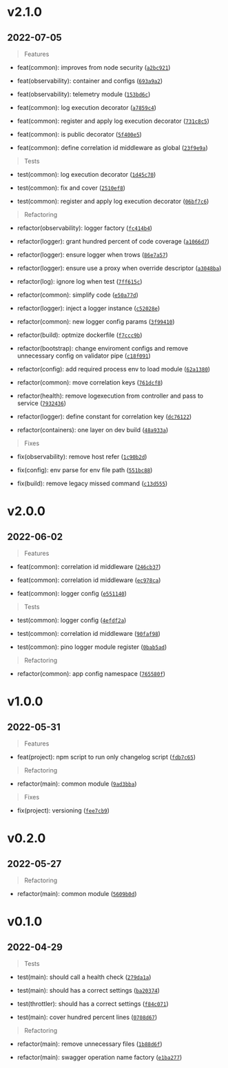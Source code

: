 # v2.1.0

## 2022-07-05

> Features

* feat(common): improves from node security ([`a2bc921`](https://ssh.dev.azure.com/git@ssh.dev.azure.com:v3/QsaudeDevOps/DigitalWorkPlace/q-token-rules-node/commit/a2bc921a8f5c842234127d819c237278bb25d1e4))

* feat(observability): container and configs ([`693a9a2`](https://ssh.dev.azure.com/git@ssh.dev.azure.com:v3/QsaudeDevOps/DigitalWorkPlace/q-token-rules-node/commit/693a9a2c96e3c03b8a51f9108b73c6d28ebfab6c))

* feat(observability): telemetry module ([`153bd6c`](https://ssh.dev.azure.com/git@ssh.dev.azure.com:v3/QsaudeDevOps/DigitalWorkPlace/q-token-rules-node/commit/153bd6c82a99913ede5b0b84291a3c78b26ce8e3))

* feat(common): log execution decorator ([`a7859c4`](https://ssh.dev.azure.com/git@ssh.dev.azure.com:v3/QsaudeDevOps/DigitalWorkPlace/q-token-rules-node/commit/a7859c44ca1fc208cb89400e6cc952f4bc08bd36))

* feat(common): register and apply log execution decorator ([`731c8c5`](https://ssh.dev.azure.com/git@ssh.dev.azure.com:v3/QsaudeDevOps/DigitalWorkPlace/q-token-rules-node/commit/731c8c53985e172c66d16c7e01090ea0a54e5192))

* feat(common): is public decorator ([`5f400e5`](https://ssh.dev.azure.com/git@ssh.dev.azure.com:v3/QsaudeDevOps/DigitalWorkPlace/q-token-rules-node/commit/5f400e549fb401d88c6421fb0b74389a11eebb6c))

* feat(common): define correlation id middleware as global ([`23f9e9a`](https://ssh.dev.azure.com/git@ssh.dev.azure.com:v3/QsaudeDevOps/DigitalWorkPlace/q-token-rules-node/commit/23f9e9a1a8af7a7fbf882abae87ecd2b8c57e75f))

> Tests

* test(common): log execution decorator ([`1d45c70`](https://ssh.dev.azure.com/git@ssh.dev.azure.com:v3/QsaudeDevOps/DigitalWorkPlace/q-token-rules-node/commit/1d45c7045e2c0455a1d6bcc8d00375cb5b23b161))

* test(common): fix and cover ([`2510ef8`](https://ssh.dev.azure.com/git@ssh.dev.azure.com:v3/QsaudeDevOps/DigitalWorkPlace/q-token-rules-node/commit/2510ef8bb2565fc317cb408adfcafc049a779097))

* test(common): register and apply log execution decorator ([`06bf7c6`](https://ssh.dev.azure.com/git@ssh.dev.azure.com:v3/QsaudeDevOps/DigitalWorkPlace/q-token-rules-node/commit/06bf7c69ebdf78b15b82a737e6da8cfdafead593))

> Refactoring

* refactor(observability): logger factory ([`fc414b4`](https://ssh.dev.azure.com/git@ssh.dev.azure.com:v3/QsaudeDevOps/DigitalWorkPlace/q-token-rules-node/commit/fc414b4bb3c290c3674cb28b89b0b9885b24079f))

* refactor(logger): grant hundred percent of code coverage ([`a1066d7`](https://ssh.dev.azure.com/git@ssh.dev.azure.com:v3/QsaudeDevOps/DigitalWorkPlace/q-token-rules-node/commit/a1066d72b37e35ee3334d238998593f13005736d))

* refactor(logger): ensure logger when trows ([`86e7a57`](https://ssh.dev.azure.com/git@ssh.dev.azure.com:v3/QsaudeDevOps/DigitalWorkPlace/q-token-rules-node/commit/86e7a5731e334897e37dd3bee8a445459d35264a))

* refactor(logger): ensure use a proxy when override descriptor ([`a3048ba`](https://ssh.dev.azure.com/git@ssh.dev.azure.com:v3/QsaudeDevOps/DigitalWorkPlace/q-token-rules-node/commit/a3048bad9d2432fd62e3f2bbe78145c8c1b83412))

* refactor(log): ignore log when test ([`7ff615c`](https://ssh.dev.azure.com/git@ssh.dev.azure.com:v3/QsaudeDevOps/DigitalWorkPlace/q-token-rules-node/commit/7ff615cea4c05482a88ccc0f796222b10e5eb386))

* refactor(common): simplify code ([`e50a77d`](https://ssh.dev.azure.com/git@ssh.dev.azure.com:v3/QsaudeDevOps/DigitalWorkPlace/q-token-rules-node/commit/e50a77ddff5fb63370ba260b028913ae37e4eb0e))

* refactor(logger): inject a logger instance ([`c52028e`](https://ssh.dev.azure.com/git@ssh.dev.azure.com:v3/QsaudeDevOps/DigitalWorkPlace/q-token-rules-node/commit/c52028e9ba1175ce71621c5d23afaea94132b654))

* refactor(common): new logger config params ([`3f99410`](https://ssh.dev.azure.com/git@ssh.dev.azure.com:v3/QsaudeDevOps/DigitalWorkPlace/q-token-rules-node/commit/3f9941009fb2f1af2b2a405c220b516747f5bb74))

* refactor(build): optmize dockerfile ([`f7ccc9b`](https://ssh.dev.azure.com/git@ssh.dev.azure.com:v3/QsaudeDevOps/DigitalWorkPlace/q-token-rules-node/commit/f7ccc9ba766387d0baa57f818f8311e0e7a873c6))

* refactor(bootstrap): change enviroment configs and remove unnecessary config on validator pipe ([`c18f091`](https://ssh.dev.azure.com/git@ssh.dev.azure.com:v3/QsaudeDevOps/DigitalWorkPlace/q-token-rules-node/commit/c18f0914f7a6dd7b0e5ad1d6d6eac33c6cb32f4c))

* refactor(config): add required process env to load module ([`62a1380`](https://ssh.dev.azure.com/git@ssh.dev.azure.com:v3/QsaudeDevOps/DigitalWorkPlace/q-token-rules-node/commit/62a138012b2d068adf8b59bcdee164e4606fbc4a))

* refactor(common): move correlation keys ([`761dcf8`](https://ssh.dev.azure.com/git@ssh.dev.azure.com:v3/QsaudeDevOps/DigitalWorkPlace/q-token-rules-node/commit/761dcf83c98c64ac3cb55d4bce2211bad7f2039b))

* refactor(health): remove logexecution from controller and pass to service ([`7932436`](https://ssh.dev.azure.com/git@ssh.dev.azure.com:v3/QsaudeDevOps/DigitalWorkPlace/q-token-rules-node/commit/7932436b5443ea08aff352ab8ff76c0f59c1826e))

* refactor(logger): define constant for correlation key ([`dc76122`](https://ssh.dev.azure.com/git@ssh.dev.azure.com:v3/QsaudeDevOps/DigitalWorkPlace/q-token-rules-node/commit/dc76122a2ef49aa8a0ed87e3845cfe23d7acd3ce))

* refactor(containers): one layer on dev build ([`48a933a`](https://ssh.dev.azure.com/git@ssh.dev.azure.com:v3/QsaudeDevOps/DigitalWorkPlace/q-token-rules-node/commit/48a933a0621a3a5c1194ae01d1f57bd09b9430c4))

> Fixes

* fix(observability): remove host refer ([`1c90b2d`](https://ssh.dev.azure.com/git@ssh.dev.azure.com:v3/QsaudeDevOps/DigitalWorkPlace/q-token-rules-node/commit/1c90b2db4a006e4793c2b4d146ac0ce91e78e41f))

* fix(config): env parse for env file path ([`551bc88`](https://ssh.dev.azure.com/git@ssh.dev.azure.com:v3/QsaudeDevOps/DigitalWorkPlace/q-token-rules-node/commit/551bc881ce1aa9560301f30d69c3167974cd0555))

* fix(build): remove legacy missed command ([`c13d555`](https://ssh.dev.azure.com/git@ssh.dev.azure.com:v3/QsaudeDevOps/DigitalWorkPlace/q-token-rules-node/commit/c13d555ff5932c57022cb4deff1d5bb8d36f4ca8))

# v2.0.0

## 2022-06-02

> Features

* feat(common): correlation id middleware ([`246cb37`](https://ssh.dev.azure.com/git@ssh.dev.azure.com:v3/QsaudeDevOps/DigitalWorkPlace/q-token-rules-node/commit/246cb379b829b05ce07f7df682675853a4a82531))

* feat(common): correlation id middleware ([`ec978ca`](https://ssh.dev.azure.com/git@ssh.dev.azure.com:v3/QsaudeDevOps/DigitalWorkPlace/q-token-rules-node/commit/ec978caf6d2c9e05a0dcbafa3b0046022b52f58f))

* feat(common): logger config ([`e551140`](https://ssh.dev.azure.com/git@ssh.dev.azure.com:v3/QsaudeDevOps/DigitalWorkPlace/q-token-rules-node/commit/e5511401466a04483fd7b28246bf19cecd1785ff))

> Tests

* test(common): logger config ([`4efdf2a`](https://ssh.dev.azure.com/git@ssh.dev.azure.com:v3/QsaudeDevOps/DigitalWorkPlace/q-token-rules-node/commit/4efdf2af4e09986412f6bf60fac159976ebfff67))

* test(common): correlation id middleware ([`90faf98`](https://ssh.dev.azure.com/git@ssh.dev.azure.com:v3/QsaudeDevOps/DigitalWorkPlace/q-token-rules-node/commit/90faf98ad5aa6fcfe788b33892f426e14f270e81))

* test(common): pino logger module register ([`0bab5ad`](https://ssh.dev.azure.com/git@ssh.dev.azure.com:v3/QsaudeDevOps/DigitalWorkPlace/q-token-rules-node/commit/0bab5ad7bd5429ae58e095bd959ca768ce1729df))

> Refactoring

* refactor(common): app config namespace ([`765580f`](https://ssh.dev.azure.com/git@ssh.dev.azure.com:v3/QsaudeDevOps/DigitalWorkPlace/q-token-rules-node/commit/765580fcd6fba9fae64b9c4c2cd992e1c07abc30))

# v1.0.0

## 2022-05-31

> Features

* feat(project): npm script to run only changelog script ([`fdb7c65`](https://ssh.dev.azure.com/git@ssh.dev.azure.com:v3/QsaudeDevOps/DigitalWorkPlace/q-token-rules-node/commit/fdb7c655b39e7e9e6aff0e9d363361dba6565dc1))

> Refactoring

* refactor(main): common module ([`9ad3bba`](https://ssh.dev.azure.com/git@ssh.dev.azure.com:v3/QsaudeDevOps/DigitalWorkPlace/q-token-rules-node/commit/9ad3bba9cbfef3db6747b6d97087f87eaba9a47b))

> Fixes

* fix(project): versioning ([`fee7cb9`](https://ssh.dev.azure.com/git@ssh.dev.azure.com:v3/QsaudeDevOps/DigitalWorkPlace/q-token-rules-node/commit/fee7cb9de76fa3981e80ee1690ca75b4afeee511))

# v0.2.0

## 2022-05-27

> Refactoring

* refactor(main): common module ([`5609b0d`](https://ssh.dev.azure.com/git@ssh.dev.azure.com:v3/QsaudeDevOps/DigitalWorkPlace/q-token-rules-node/commit/5609b0daafc26e617c936219df438d38723cfbf1))

# v0.1.0

## 2022-04-29

> Tests

* test(main): should call a health check ([`279da1a`](https://ssh.dev.azure.com/git@ssh.dev.azure.com:v3/QsaudeDevOps/DigitalWorkPlace/q-token-rules-node/commit/279da1a600c63f5b04a940bb03e64957bb845193))

* test(main): should has a correct settings ([`ba20374`](https://ssh.dev.azure.com/git@ssh.dev.azure.com:v3/QsaudeDevOps/DigitalWorkPlace/q-token-rules-node/commit/ba20374d37043ca699b921a85b25c1d4e0b6d804))

* test(throttler): should has a correct settings ([`f84c071`](https://ssh.dev.azure.com/git@ssh.dev.azure.com:v3/QsaudeDevOps/DigitalWorkPlace/q-token-rules-node/commit/f84c071ca1fc7f2c1e8c6267d5d5b05f54dfc0ec))

* test(main): cover hundred percent lines ([`0708d67`](https://ssh.dev.azure.com/git@ssh.dev.azure.com:v3/QsaudeDevOps/DigitalWorkPlace/q-token-rules-node/commit/0708d67fdddf7d5dc54d9d0bfffe89fead1a1f66))

> Refactoring

* refactor(main): remove unnecessary files ([`1b88d6f`](https://ssh.dev.azure.com/git@ssh.dev.azure.com:v3/QsaudeDevOps/DigitalWorkPlace/q-token-rules-node/commit/1b88d6f267d5067346700943f666134878d55a79))

* refactor(main): swagger operation name factory ([`e1ba277`](https://ssh.dev.azure.com/git@ssh.dev.azure.com:v3/QsaudeDevOps/DigitalWorkPlace/q-token-rules-node/commit/e1ba277353b8809d6eeec21323d1d768eddb3665))
